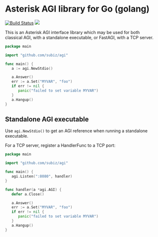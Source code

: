 # Asterisk AGI library for Go (golang)

[![Build Status](https://travis-ci.org/subiz/agi.png)](https://travis-ci.org/subiz/agi) [![](https://godoc.org/github.com/subiz/agi?status.svg)](http://godoc.org/github.com/subiz/agi)

This is an Asterisk AGI interface library which may be used for both classical
AGI, with a standalone executable, or FastAGI, with a TCP server.

```go
package main

import "github.com/subiz/agi"

func main() {
   a := agi.NewStdio()

   a.Answer()
   err := a.Set("MYVAR", "foo")
   if err != nil {
      panic("failed to set variable MYVAR")
   }
   a.Hangup()
}
```

## Standalone AGI executable

Use `agi.NewStdio()` to get an AGI reference when running a standalone
executable.

For a TCP server, register a HandlerFunc to a TCP port:

```go
package main

import "github.com/subiz/agi"

func main() {
   agi.Listen(":8080", handler)
}

func handler(a *agi.AGI) {
   defer a.Close()

   a.Answer()
   err := a.Set("MYVAR", "foo")
   if err != nil {
      panic("failed to set variable MYVAR")
   }
   a.Hangup()
}
```
